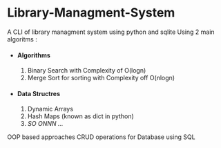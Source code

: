 # Library-Managment-System
A CLI of library managment system using python and sqlite
Using 2 main algoritms :
<ul>
    <li><h4>Algorithms</h4></li>
      <ol>
        <li>Binary Search with Complexity of O(logn)</li>
        <li>Merge Sort for sorting with Complexity off O(nlogn)</li>
      </ol>
    <li><h4>Data Structres</h4></li>
      <ol>
        <li>Dynamic Arrays</li>
        <li>Hash Maps (known as dict in python)</li>
        <li><i>SO ONNN ... </i></li>
      </ol>
</ul>
OOP based approaches
CRUD operations for Database using SQL
